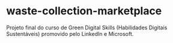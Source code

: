 # waste-collection-marketplace
Projeto final do curso de Green Digital Skills (Habilidades Digitais Sustentáveis) promovido pelo LinkedIn e Microsoft.
